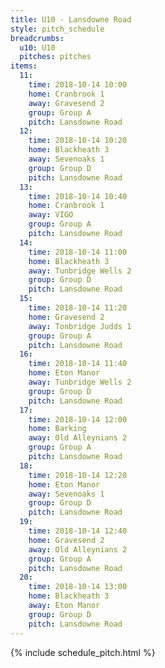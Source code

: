 ```yaml
---
title: U10 - Lansdowne Road
style: pitch_schedule
breadcrumbs:
  u10: U10
  pitches: pitches
items:
  11:
    time: 2018-10-14 10:00
    home: Cranbrook 1
    away: Gravesend 2
    group: Group A
    pitch: Lansdowne Road
  12:
    time: 2018-10-14 10:20
    home: Blackheath 3
    away: Sevenoaks 1
    group: Group D
    pitch: Lansdowne Road
  13:
    time: 2018-10-14 10:40
    home: Cranbrook 1
    away: VIGO
    group: Group A
    pitch: Lansdowne Road
  14:
    time: 2018-10-14 11:00
    home: Blackheath 3
    away: Tunbridge Wells 2
    group: Group D
    pitch: Lansdowne Road
  15:
    time: 2018-10-14 11:20
    home: Gravesend 2
    away: Tonbridge Judds 1
    group: Group A
    pitch: Lansdowne Road
  16:
    time: 2018-10-14 11:40
    home: Eton Manor
    away: Tunbridge Wells 2
    group: Group D
    pitch: Lansdowne Road
  17:
    time: 2018-10-14 12:00
    home: Barking
    away: Old Alleynians 2
    group: Group A
    pitch: Lansdowne Road
  18:
    time: 2018-10-14 12:20
    home: Eton Manor
    away: Sevenoaks 1
    group: Group D
    pitch: Lansdowne Road
  19:
    time: 2018-10-14 12:40
    home: Gravesend 2
    away: Old Alleynians 2
    group: Group A
    pitch: Lansdowne Road
  20:
    time: 2018-10-14 13:00
    home: Blackheath 3
    away: Eton Manor
    group: Group D
    pitch: Lansdowne Road
---
```


{% include schedule_pitch.html %}
